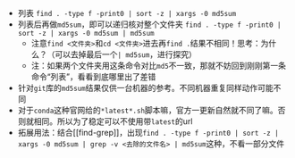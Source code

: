 - 列表
`find . -type f -print0 | sort -z | xargs -0 md5sum`
- 列表后再做`md5sum`，即可以递归核对整个文件夹
`find . -type f -print0 | sort -z | xargs -0 md5sum | md5sum`
  - 注意`find <文件夹>`和`cd <文件夹>`进去再`find .`结果不相同！思考：为什么？（可以去掉最后一个`| md5sum`，进行探究）
  - 注：如果两个文件夹用这条命令对比`md5`不一致，那就不妨回到刚刚第一条命令“列表”，看看到底哪里出了差错
- 针对`git`库的`md5sum`结果仅供一台机器的参考。不同机器重复同样动作可能不同
- 对于`conda`这种官网给的`*latest*.sh`脚本嘛，官方一更新自然就不同了嘛。否则就相同。所以为了稳定可以不使用带`latest`的url
- 拓展用法：结合[[find-grep]]，出现`find . -type f -print0 | sort -z | xargs -0 md5sum | grep -v <去除的文件名> | md5sum`这种，不看一部分文件